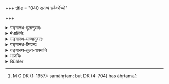 +++
title = "040 दातव्यं सर्ववर्णेभ्यो"

+++

<details><summary>गङ्गानथ-मूलानुवादः</summary>

Property stolen by thieves should be restored by the king to men of all castes; by retaining such property, the king imbibes the sin of the thief.—(40)
</details>

<details><summary>मेधातिथिः</summary>

**चौरैर्** यन् नीतं किंचिद् **धनं** तद् राजा प्रत्याहृत्य नात्मन्य् उपयुञ्जीत । किं तर्हि, य एव मुषितास् तेभ्य एव प्रतिपादयितव्यम् । **सर्व**ग्रहणेन च चण्डालेभ्यो ऽपि देयम् इति । "चौराहृतम्" इत्य् अन्यस्मिन् पाठे चौरैः आहृतम्[^१४६] इति विगृह्य साधनं "कृता" (पाण् २.१.३२) इति समासः । पाठान्तरे "चौरहृतम्" इति "तृतीया" (पाण् २.१.३०) इति योगविभागात् पूर्ववद् वा समासः । अयं त्व् अत्रार्थः- यच् चौरैर् हृतम् अशक्यप्रत्यानयनं तद् राज्ञा स्वकोशाद् दातव्यम् ।


[^१४६]:
     M G DK (1: 1957): samāhṛtam; but DK (4: 704) has āhṛtam

उत्तरश्लोकार्ध[^१४७] एवं योजनीयः- **राजा तद् उपयुञ्जान** इति । अनेकार्थत्वाद् धातूनाम् उपपूर्वो युजिर् लक्षणया वाप्रतिपादन[^१४८] एव द्रष्टव्यः । यो ह्य् अन्यस्मै प्राप्तकालं धनं न ददाति, स्वप्रयोजनेषु विनियुङ्क्ते, तेन तदीयम् एव तदुपयुक्तं भवतीति युक्तम् उच्यते- **राजा तद् उपयुञ्जानश् चौरस्याप्नोति किल्बिषम्** । किल्बिषं[^१४९] पापम् ॥ ८.४० ॥
</details>

<details><summary>गङ्गानथ-भाष्यानुवादः</summary>

When any property is stolen by thieves, the king should recover it; but he should not use it himself; he should restore it to the persons that may have been robbed.

The use of the term ‘*all*’ implies that stolen property shall be restored to Caṇḍālas also.

If we read ‘*caurāhṛtam*’ (in place of ‘*chaurairhṛtam*’), the compound should be expounded as ‘*chaurebhyaḥ āhṛtam*’—*i.e*., *recovered from thieves*—in accordance with Pāṇini 2.1.32. If we adopt the (third) reading ‘*chaurahṛtam*,’ the compounding would be in accordance with Pāṇini 2.1.30.

What is meant is that if the property stolen by thieves is incapable of being recovered, it should be made good by the king out of his own treasury.

The second half of the verse—‘*By making use*, etc.’—should be construed as follows:—The participle ‘*upayuñjānaḥ*’—derived from the root ‘*yuja*’ with the preposition ‘*upa*’—should be taken to indicate figuratively *non-restoration*; the sense being that ‘if the king does not restore to the person concerned the property that is his due, and if he uses that property for his own purposes’, then it is said to be ‘retained’ by him; and ‘*by retaining such property the king imbibes the sin of the thief*,’—‘*kilviṣa*’ meaning *sin*.—(40)
</details>

<details><summary>गङ्गानथ-टिप्पन्यः</summary>

This verse is quoted in *Mitākṣarā* (on 2.36), which adds:—(a) If the king recovers the stolen property from the thieves and keeps it for himself, he takes the sin of the thief, (b) if he ignores the theft, then the sins of the people fall upon him; (c) if, having tried his best to recover the stolen property, he fails to do so, he should make good the loss out of his own treasury.
</details>

<details><summary>गङ्गानथ-तुल्य-वाक्यानि</summary>

*Gautuma* (10.46-47).—‘Having recovered property stolen by thieves, he
shall return it to the owner;—or he shall pay its value out of his own treasury.’

*Āpastamba* (2.26.8) (2.268?).—‘The King’s officers should ho made to
repay what is stolen within the boundaries of their charge.’

*Viṣṇu* (3.66-67).—‘Having recovered the goods stolen by thieves, let
him restore them entire to their owners, to whatever caste they may belong. If he is unable to recover them, he must pay their value out of his own treasury.’

*Yājñavalkya* (2.36).—‘The King should give to the people, what has been
stolen by thieves; if he does not give it, he incurs the sin of stealing.’

*Vyāsa* (Aparārka, p. 641).—‘If the King is unable to recover what has
been stolen by thieves, he shall make it good out of his own treasury.’

*Nārada* (6.16 *et seq*.).—‘He on whose land robbery has been committed
must trace the thieves to the best of his power; or else, he must make good what has been stolen, unless the footmarks can be traced from that ground into another man’s ground. When the footmarks, after leaving that ground, are lost and cannot be traced any further, the neighbours, inspectors of the road and governors of that region shall be made responsible for the loss. When a house has been plundered, the King shall cause the thief-catchers, the guards and the inhabitants of that region to make good the loss, if the thief is not caught.’
</details>

<details><summary>भारुचिः</summary>

अस्मिन् पाठे राज्ञानीतस्वद्रव्यः पोषयितव्यश् चोरैर् अपहृतस्याशक्यादाने । चोराहृतम् इति पाठे तु अयम् अर्थः- चोरेभ्य आहृत्य राजा न भागं तस्मात् कंचिद् उपाद[द्यात् किं तु स्व]स्थानं प्रतिपादयेत् । एवं च धर्मयशसी तेनापरित्यक्ते भवतः ॥ ८.४० ॥
</details>

<details><summary>Bühler</summary>

040	Property stolen by thieves must be restored by the king to (men of) all castes (varna); a king who uses such (property) for himself incurs the guilt of a thief.
</details>
